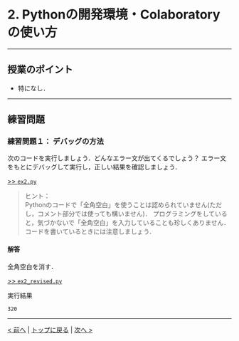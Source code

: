 # 2. Pythonの開発環境・Colaboratoryの使い方

---
## 授業のポイント

- 特になし．

---
## 練習問題
### 練習問題１： デバッグの方法

次のコードを実行しましょう．どんなエラー文が出てくるでしょう？
エラー文をもとにデバッグして実行し，正しい結果を確認しましょう．

[>> `ex2.py`](ex2.py)

> ヒント：  
> Pythonのコードで「全角空白」を使うことは認められていません(ただし，コメント部分では使っても構いません)．
> プログラミングをしていると，気づかないで「全角空白」を入力していることも珍しくありません．
> コードを書いているときには注意しましょう．


#### 解答

全角空白を消す．

[>> `ex2_revised.py`](ex2_revised.py)

実行結果
```
320
```
--- 
[< 前へ](../01_Introduction_to_Programming) | [トップに戻る](https://github.com/YosukeSugiura/Introduction_to_Programming/tree/minor) | [次へ >](../03_print) 
